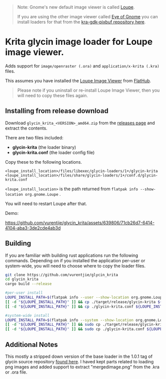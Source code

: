 > Note: Gnome's new default image viewer is called [Loupe](https://welcome.gnome.org/app/Loupe/). 
>
> If you are using the other image viewer called [Eye of Gnome](https://wiki.gnome.org/Apps/EyeOfGnome) you can install loaders for that from the [kra-gdk-pixbuf repository here](https://github.com/vurentjie/kra-gdk-pixbuf).


# Krita glycin image loader for Loupe image viewer. 

Adds support for `image/openraster (.ora)` and `application/x-krita (.kra)` files.

This assumes you have installed the [Loupe Image Viewer](https://apps.gnome.org/Loupe/) from [FlatHub](https://flathub.org/apps/org.gnome.Loupe).

> Please note if you uninstall or re-install Loupe Image Viewer, then you will need to copy these files again. 

## Installing from release download

Download `glycin_krita_<VERSION>_amd64.zip` from the [releases page](https://github.com/vurentjie/glycin_krita/releases)  and extract the contents.    

There are two files included:
- **glycin-krita**  (the loader binary)
- **glycin-krita.conf** (the loader config file)

Copy these to the following locations. 

```
<loupe_install_location>/files/libexec/glycin-loaders/1+/glycin-krita
<loupe_install_location>/files/share/glycin-loaders/1+/conf.d/glycin-krita.conf
```       

`<loupe_install_location>` is the path returned from `flatpak info --show-location org.gnome.Loupe` .

You will need to restart Loupe after that.

Demo:

https://github.com/vurentjie/glycin_krita/assets/639806/71cb26d7-6414-4104-aba3-3de2cde4ab3d


## Building

If you are familiar with building rust applications run the following commands.
Depending on if you installed the application per-user or system-wide, you will
need to choose where to copy the loader files.

```bash
git clone https://github.com/vurentjie/glycin_krita
cd glycin_krita
cargo build --release

#per-user install
LOUPE_INSTALL_PATH=$(flatpak info --user --show-location org.gnome.Loupe)
[[ -d "${LOUPE_INSTALL_PATH}" ]] && cp ./target/release/glycin-krita ${LOUPE_INSTALL_PATH}/files/libexec/glycin-loaders/1+/glycin-krita
[[ -d "${LOUPE_INSTALL_PATH}" ]] && cp ./glycin-krita.conf ${LOUPE_INSTALL_PATH}/files/share/glycin-loaders/1+/conf.d/glycin-krita.conf

#system-wide install
LOUPE_INSTALL_PATH=$(flatpak info --system --show-location org.gnome.Loupe)
[[ -d "${LOUPE_INSTALL_PATH}" ]] && sudo cp ./target/release/glycin-krita ${LOUPE_INSTALL_PATH}/files/libexec/glycin-loaders/1+/glycin-krita
[[ -d "${LOUPE_INSTALL_PATH}" ]] && sudo cp ./glycin-krita.conf ${LOUPE_INSTALL_PATH}/files/share/glycin-loaders/1+/conf.d/glycin-krita.conf

```


## Additional Notes
This mostly a stripped down version of the base loader in the 1.0.1 tag of glycin source repository
[found here](https://gitlab.gnome.org/sophie-h/glycin/-/blob/1.0.1/loaders/glycin-image-rs/src/bin/glycin-image-rs.rs?ref_type=tags).
I haved kept parts related to loading png images and added support to extract "mergedimage.png" from the .kra or .ora file.


